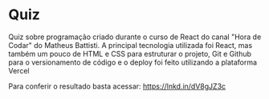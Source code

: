 # Quiz
Quiz sobre programação criado durante o curso de React do canal "Hora de Codar" do Matheus Battisti.
A principal tecnologia utilizada foi React, mas também um pouco de HTML e CSS para estruturar o projeto, Git e Github para o versionamento de código e o deploy foi feito utilizando a plataforma Vercel

Para conferir o resultado basta acessar:
https://lnkd.in/dV8gJZ3c
